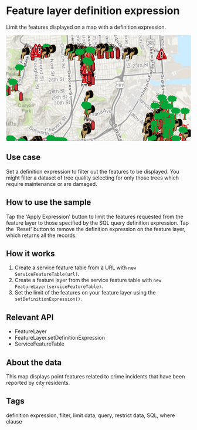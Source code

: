 # Feature layer definition expression

Limit the features displayed on a map with a definition expression.

![Image of feature layer definition expression](feature-layer-definition-expression.png)

## Use case

Set a definition expression to filter out the features to be displayed. You might filter a dataset of tree quality selecting for only those trees which require maintenance or are damaged.

## How to use the sample

Tap the 'Apply Expression' button to limit the features requested from the feature layer to those specified by the SQL query definition expression. Tap the 'Reset' button to remove the definition expression on the feature layer, which returns all the records.

## How it works

1. Create a service feature table from a URL with `new ServiceFeatureTable(url)`.
2. Create a feature layer from the service feature table with `new FeatureLayer(serviceFeatureTable)`.
3. Set the limit of the features on your feature layer using the `setDefinitionExpression()`.

## Relevant API

* FeatureLayer
* FeatureLayer.setDefinitionExpression
* ServiceFeatureTable

## About the data

This map displays point features related to crime incidents that have been reported by city residents.

## Tags

definition expression, filter, limit data, query, restrict data, SQL, where clause
